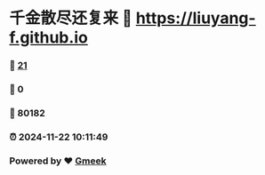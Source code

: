 # 千金散尽还复来 :link: https://liuyang-f.github.io 
### :page_facing_up: [21](https://liuyang-f.github.io/tag.html) 
### :speech_balloon: 0 
### :hibiscus: 80182 
### :alarm_clock: 2024-11-22 10:11:49 
### Powered by :heart: [Gmeek](https://github.com/Meekdai/Gmeek)
